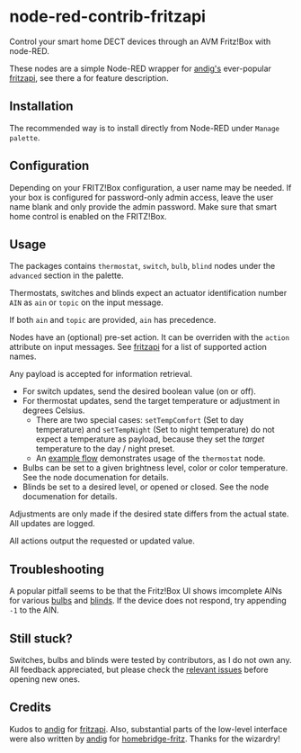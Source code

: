 # node-red-contrib-fritzapi

Control your smart home DECT devices through an AVM Fritz!Box with node-RED.

These nodes are a simple Node-RED wrapper for [andig's](https://github.com/andig) ever-popular
[fritzapi](https://www.npmjs.com/package/fritzapi), see there a for feature description.

## Installation

The recommended way is to install directly from Node-RED under `Manage palette`.

## Configuration

Depending on your FRITZ!Box configuration, a user name may be needed. If your box is configured for password-only
admin access, leave the user name blank and only provide the admin password. Make sure that smart home control is
enabled on the FRITZ!Box.

## Usage

The packages contains `thermostat`, `switch`, `bulb`, `blind` nodes under the `advanced` section in the palette.

Thermostats, switches and blinds expect an actuator identification number `AIN` as `ain` or `topic` on the input message.

If both `ain` and `topic` are provided, `ain` has precedence.

Nodes have an (optional) pre-set action. It can be overriden with the `action` attribute on input messages.
See [fritzapi](https://www.npmjs.com/package/fritzapi) for a list of supported action names.

Any payload is accepted for information retrieval.

* For switch updates, send the desired boolean value
(on or off).
* For thermostat updates, send the target temperature or adjustment in degrees Celsius.
  * There are two special cases: `setTempComfort` (Set to day temperature) and `setTempNight` (Set to night temperature)
do not expect a temperature as payload, because they set the *target* temperature to the day / night preset.
  * An [example flow](examples/Fritz%20HTTP%20API%20Example%20Flow.json) demonstrates usage of the `thermostat` node.
* Bulbs can be set to a given brightness level, color or color temperature. See the node documenation for details.
* Blinds be set to a desired level, or opened or closed.
See the node documenation for details.

Adjustments are only made if the desired state differs from the actual state. All updates are logged.

All actions output the requested or updated value.

## Troubleshooting

A popular pitfall seems to be that the Fritz!Box UI shows imcomplete AINs for various [bulbs](https://github.com/dnknth/node-red-contrib-fritzapi/issues/27#issuecomment-953936018) and [blinds](https://github.com/dnknth/node-red-contrib-fritzapi/issues/26). If the device does not respond, try appending `-1` to the AIN.

## Still stuck?

Switches, bulbs and blinds were tested by contributors, as I do not own any. All feedback appreciated, but please check the [relevant issues](https://github.com/dnknth/node-red-contrib-fritzapi/issues?q=is%3Aissue+is%3Aclosed) before opening new ones.

## Credits

Kudos to [andig](https://github.com/andig) for [fritzapi](https://www.npmjs.com/package/fritzapi).
Also, substantial parts of the low-level interface were also written by [andig](https://github.com/andig) for
[homebridge-fritz](https://www.npmjs.com/package/homebridge-fritz). Thanks for the wizardry!
